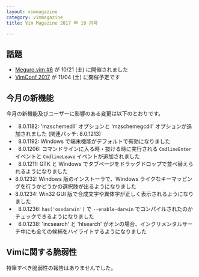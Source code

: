 ```yaml
---
layout: vimmagazine
category: vimmagazine
title: Vim Magazine 2017 年 10 月号

---
```


## 話題

*   [Meguro.vim #6](https://megurovim.connpass.com/event/67608/) が 10/21 (土) に開催されました
*   [VimConf 2017](http://vim-jp.org/blog/2017/08/04/vimconf2017-venue-and-date-ja.html) が 11/04 (土) に開催予定です

## 今月の新機能

今月の新機能及びユーザーに影響のある変更は以下のとおりです。

*   8.0.1182: 'mzschemedll' オプションと 'mzschemegcdll' オプションが追加されました (関連パッチ: 8.0.1213)
*   8.0.1192: Windows で端末機能がデフォルトで有効になりました
*   8.0.1206: コマンドラインに入る時・抜ける時に実行される `CmdlineEnter` イベントと `CmdlineLeave` イベントが追加されました
*   8.0.1211: GTK と Windows でタブページをドラッグドロップで並べ替えられるようになりました
*   8.0.1232: Windows 版のインストーラで、Windows ライクなキーマッピングを行うかどうかの選択肢が出るようになりました
*   8.0.1234: Win32 GUI 版で合成文字や異体字が正しく表示されるようになりました
*   8.0.1236: `has('osxdarwin')` で `--enable-darwin` でコンパイルされたのかチェックできるようになりました
*   8.0.1238: 'incsearch' と 'hlsearch' がオンの場合、インクリメンタルサーチ中にも全ての候補をハイライトするようになりました

## Vimに関する脆弱性

特筆すべき脆弱性の報告はありませんでした。
